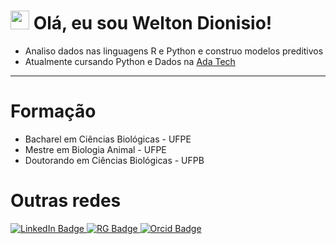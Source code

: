 <h1>
  <img src="https://media.giphy.com/media/hvRJCLFzcasrR4ia7z/giphy.gif" width="30px"/>
  Olá, eu sou Welton Dionisio!
</h1>

- Analiso dados nas linguagens R e Python e construo modelos preditivos
- Atualmente cursando Python e Dados na <a href="https://letscode.com.br/"> Ada Tech </a>

---

<h1>Formação</h1>

- Bacharel em Ciências Biológicas - UFPE
- Mestre em Biologia Animal - UFPE
- Doutorando em Ciências Biológicas - UFPB

<h1>Outras redes</h1>
<div id="badges">
  <a href="https://www.linkedin.com/in/weltondionisio/">
    <img src="https://img.shields.io/badge/LinkedIn-blue?style=for-the-badge&logo=linkedin&logoColor=white" alt="LinkedIn Badge"/>
  </a>
  <a href="https://www.researchgate.net/profile/Welton-Dionisio-Da-Silva">
    <img src="https://img.shields.io/badge/ResearchGate-00CCBB.svg?style=for-the-badge&logo=ResearchGate&logoColor=white" alt="RG Badge"/>
  </a>
  <a href="https://orcid.org/0000-0002-3847-4418">
    <img src="https://img.shields.io/badge/ORCID-A6CE39.svg?style=for-the-badge&logo=ORCID&logoColor=white" alt="Orcid Badge"/>
  </a>
</div>
<!---
weltondionisio/weltondionisio is a ✨ special ✨ repository because its `README.md` (this file) appears on your GitHub profile.
You can click the Preview link to take a look at your changes.
--->
